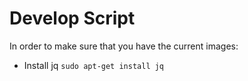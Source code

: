# Develop Script

In order to make sure that you have the current images:

- Install jq
  `sudo apt-get install jq`
